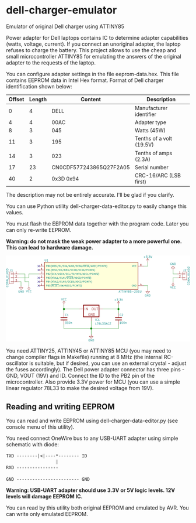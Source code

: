 # dell-charger-emulator
Emulator of original Dell charger using ATTINY85

Power adapter for Dell laptops contains IC to determine adapter capabilities (watts, voltage, current).
If you connect an unoriginal adapter, the laptop refuses to charge the battery.
This project allows to use the cheap and small microcontroller ATTINY85 for emulating the answers
of the original adapter to the requests of the laptop.

You can configure adapter settings in the file eeprom-data.hex. This file contains EEPROM data in Intel Hex format.
Format of Dell charger identification shown below:

| Offset | Length | Content                 | Description              |
|--------|--------|-------------------------|--------------------------|
|      0 |      4 | DELL                    | Manufacturer identifier  |
|      4 |      4 | 00AC                    | Adapter type             |
|      8 |      3 | 045                     | Watts (45W)              |
|     11 |      3 | 195                     | Tenths of a volt (19.5V) |
|     14 |      3 | 023                     | Tenths of amps (2.3A)    |
|     17 |     23 | CN0CDF577243865Q27F2A05 | Serial number            |
|     40 |      2 | 0x3D 0x94               | CRC-16/ARC (LSB first)   |

The description may not be entirely accurate. I'll be glad if you clarify.

You can use Python utility dell-charger-data-editor.py to easily change this values.

You must flash the EEPROM data together with the program code. Later you can only re-write EEPROM.

**Warning: do not mask the weak power adapter to a more powerful one. This can lead to hardware damage.**

![Schematic](board/schematic.png)

You need ATTINY25, ATTINY45 or ATTINY85 MCU (you may need to change compiler flags in Makefile) running at 8 MHz (the internal RC-oscillator is suitable, but if desired, you can use an external crystal - adjust the fuses accordingly). The Dell power adapter connector has three pins - GND, VOUT (19V) and ID. Connect the ID to the PB2 pin of the microcontroller. Also provide 3.3V power for MCU (you can use a simple linear regulator 78L33 to make the desired voltage from 19V).

## Reading and writing EEPROM

You can read and write EEPROM using dell-charger-data-editor.py (see console menu of this utility).

You need connect OneWire bus to any USB-UART adapter using simple schematic with diode:

    TXD --------|<|----*-------- ID
                       |
    RXD ----------------

    GND ------------------------ GND

**Warning: USB-UART adapter should use 3.3V or 5V logic levels. 12V levels will damage EEPROM IC.**

You can read by this utility both original EEPROM and emulated by AVR. You can write only emulated EEPROM.
